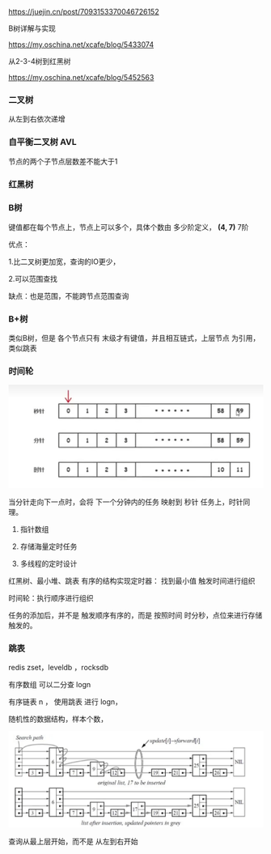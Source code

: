 https://juejin.cn/post/7093153370046726152

B树详解与实现

https://my.oschina.net/xcafe/blog/5433074

从2-3-4树到红黑树

https://my.oschina.net/xcafe/blog/5452563

### 二叉树

从左到右依次递增

### 自平衡二叉树 AVL

节点的两个子节点层数差不能大于1

### 红黑树

### B树

键值都在每个节点上，节点上可以多个，具体个数由 多少阶定义， **(4, 7)** 7阶

优点：

1.比二叉树更加宽，查询的IO更少，

2.可以范围查找

缺点：也是范围，不能跨节点范围查询

### B+树

类似B树，但是 各个节点只有 末级才有键值，并且相互链式，上层节点 为引用，类似跳表

### 时间轮

![](assets/2023-03-11-12-49-49-image.png)

当分针走向下一点时，会将 下一个分钟内的任务 映射到 秒针 任务上，时针同理。 

1. 指针数组

2. 存储海量定时任务

3. 多线程的定时设计

红黑树、最小堆、跳表 有序的结构实现定时器： 找到最小值 触发时间进行组织

时间轮：执行顺序进行组织

任务的添加后，并不是 触发顺序有序的，而是 按照时间 时分秒，点位来进行存储触发的。

### 跳表

redis zset，leveldb ，rocksdb

有序数组 可以二分查 logn

有序链表  n ， 使用跳表 进行 logn，

随机性的数据结构，样本个数，

![](assets/2023-03-11-13-13-43-image.png)

查询从最上层开始，而不是 从左到右开始